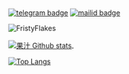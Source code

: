 ###
[![telegram badge](https://img.shields.io/badge/@FristyFlakes-30302f?style=for-the-badge&logo=telegram)](https://t.me/FlakesWRLD)
[![mailid badge](https://img.shields.io/badge/FristyFlakes-30302f?style=for-the-badge&logo=gmail)](https:mailto:friztyflakez@gmail.com)
<p align="left"> <img src="https://komarev.com/ghpvc/?username=FristyFlakes&label=Profile%20Views&color=orange&style=flat-square" alt="FristyFlakes" /> </p>

<a href="https://github.com/fristyflakes/github-readme-stats">
  <img align="center" src="https://github-readme-stats.anuraghazra1.vercel.app/api?username=fristyflakes&show_icons=true&include_all_commits=true&theme=great-gatsby" alt="果汁 Github stats" />
</a>ㅤㅤㅤㅤㅤㅤㅤ

[![Top Langs](https://githubreadmestats.fristyflakes.vercel.app/api/top-langs/?username=FristyFlakes&layout=compact&theme=great-gatsby)](https://github.com/FristyFlakes/github-readme-stats)
